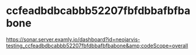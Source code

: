 # ccfeadbdbcabbb52207fbfdbbafbfbabone
https://sonar.server.examly.io/dashboard?id=neojarvis-testing_ccfeadbdbcabbb52207fbfdbbafbfbabone&amp;codeScope=overall
